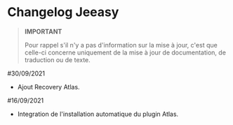 # Changelog Jeeasy

>**IMPORTANT**
>
>Pour rappel s'il n'y a pas d'information sur la mise à jour, c'est que celle-ci concerne uniquement de la mise à jour de documentation, de traduction ou de texte.

#30/09/2021

- Ajout Recovery Atlas.

#16/09/2021

- Integration de l'installation automatique du plugin Atlas.
